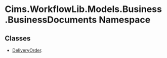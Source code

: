 # Cims.WorkflowLib.Models.Business.BusinessDocuments Namespace 

## Classes 

- [DeliveryOrder](DeliveryOrder.md).
